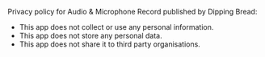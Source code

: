 Privacy policy for Audio & Microphone Record published by Dipping Bread:
- This app does not collect or use any personal information.
- This app does not store any personal data.
- This app does not share it to third party organisations.
